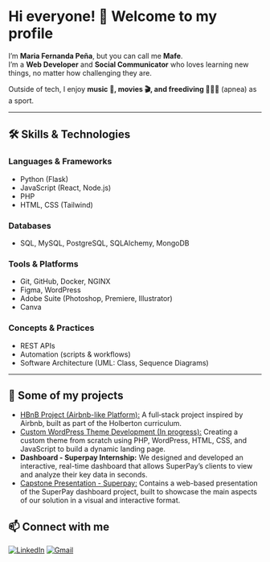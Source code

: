 # Hi everyone! 👋 Welcome to my profile

I’m **Maria Fernanda Peña**, but you can call me **Mafe**.  
I’m a **Web Developer** and **Social Communicator** who loves learning new things, no matter how challenging they are.  

Outside of tech, I enjoy **music 🎵, movies 🎬, and freediving 🏊🏽‍♀️** (apnea) as a sport.  

---

## 🛠 Skills & Technologies

### Languages & Frameworks
- Python (Flask)
- JavaScript (React, Node.js)
- PHP
- HTML, CSS (Tailwind)

### Databases
- SQL, MySQL, PostgreSQL, SQLAlchemy, MongoDB

### Tools & Platforms
- Git, GitHub, Docker, NGINX
- Figma, WordPress
- Adobe Suite (Photoshop, Premiere, Illustrator)
- Canva

### Concepts & Practices
- REST APIs
- Automation (scripts & workflows)
- Software Architecture (UML: Class, Sequence Diagrams)
---

## 🚀 Some of my projects
- [HBnB Project (Airbnb-like Platform):](https://github.com/Macfe1/holbertonschool-hbnb/tree/main)
    A full‑stack project inspired by Airbnb, built as part of the Holberton curriculum.
- [Custom WordPress Theme Development (In progress):](https://github.com/Macfe1/wordpress-projects)
  Creating a custom theme from scratch using PHP, WordPress, HTML, CSS, and JavaScript to build a dynamic landing page.
- **Dashboard - Superpay Internship:**
  We designed and developed an interactive, real-time dashboard that allows SuperPay’s clients to view and analyze their key data in seconds.
- [Capstone Presentation - Superpay:](https://github.com/Macfe1/capston-website/tree/main)
  Contains a web-based presentation of the SuperPay dashboard project, 
  built to showcase the main aspects of our solution in a visual and interactive format.
                    


## 📫 Connect with me

[![LinkedIn](https://img.shields.io/badge/LinkedIn-blue?style=for-the-badge&logo=linkedin&logoColor=white)](https://www.linkedin.com/in/macfe/)
[![Gmail](https://img.shields.io/badge/Email-D14836?style=for-the-badge&logo=gmail&logoColor=white)](mailto:mac1515.pp@gmail.com)


<!--
**Macfe1/Macfe1** is a ✨ _special_ ✨ repository because its `README.md` (this file) appears on your GitHub profile.

Here are some ideas to get you started:

- 🔭 I’m currently working on ...
- 🌱 I’m currently learning ...
- 👯 I’m looking to collaborate on ...
- 🤔 I’m looking for help with ...
- 💬 Ask me about ...
- 📫 How to reach me: ...
- 😄 Pronouns: ...
- ⚡ Fun fact: ...
-->
